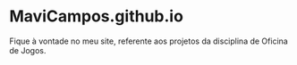 # MaviCampos.github.io
Fique à vontade no meu site, referente aos projetos da disciplina de Oficina de Jogos.
